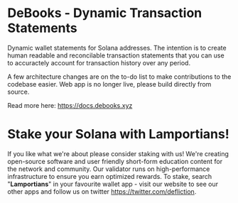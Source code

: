 # DeBooks - Dynamic Transaction Statements

Dynamic wallet statements for Solana addresses. The intention is to create human readable and reconcilable transaction statements that you can use to accuractely account for transaction history over any period.

A few architecture changes are on the to-do list to make contributions to the codebase easier. Web app is no longer live, please build directly from source.

Read more here: https://docs.debooks.xyz

# Stake your Solana with Lamportians!

If you like what we're about please consider staking with us! We're creating open-source software and user friendly short-form education content for the network and community. Our validator runs on high-performance infrastructure to ensure you earn optimized rewards. To stake, search "**Lamportians**" in your favourite wallet app - visit our website to see our other apps and follow us on twitter https://twitter.com/defliction.

